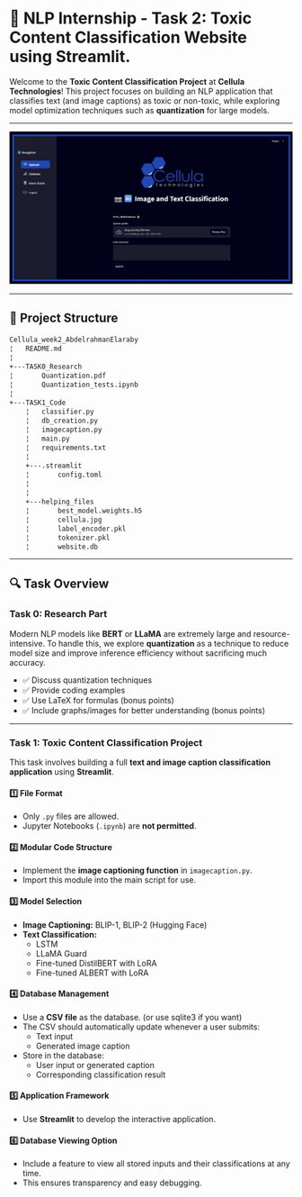 # 🧪 NLP Internship - Task 2: Toxic Content Classification Website using Streamlit.

Welcome to the **Toxic Content Classification Project** at **Cellula Technologies**! This project focuses on building an NLP application that classifies text (and image captions) as toxic or non-toxic, while exploring model optimization techniques such as **quantization** for large models.  

---
![Alt text](./website_image_2.jpg)

---
## 📂 Project Structure

```
Cellula_week2_AbdelrahmanElaraby
¦   README.md
¦   
+---TASK0_Research
¦       Quantization.pdf
¦       Quantization_tests.ipynb
¦       
+---TASK1_Code
    ¦   classifier.py
    ¦   db_creation.py
    ¦   imagecaption.py
    ¦   main.py
    ¦   requirements.txt
    ¦   
    +---.streamlit
    ¦       config.toml
    ¦       
    ¦       
    +---helping_files
    ¦       best_model.weights.h5
    ¦       cellula.jpg
    ¦       label_encoder.pkl
    ¦       tokenizer.pkl
    ¦       website.db

```

---

## 🔍 Task Overview

### Task 0: Research Part
Modern NLP models like **BERT** or **LLaMA** are extremely large and resource-intensive. To handle this, we explore **quantization** as a technique to reduce model size and improve inference efficiency without sacrificing much accuracy.

- ✅ Discuss quantization techniques  
- ✅ Provide coding examples  
- ✅ Use LaTeX for formulas (bonus points)  
- ✅ Include graphs/images for better understanding (bonus points)  

---

### Task 1: Toxic Content Classification Project

This task involves building a full **text and image caption classification application** using **Streamlit**.  

#### 1️⃣ File Format
- Only `.py` files are allowed.
- Jupyter Notebooks (`.ipynb`) are **not permitted**.

#### 2️⃣ Modular Code Structure
- Implement the **image captioning function** in `imagecaption.py`.  
- Import this module into the main script for use.  

#### 3️⃣ Model Selection
- **Image Captioning:** BLIP-1, BLIP-2 (Hugging Face)  
- **Text Classification:**  
  - LSTM  
  - LLaMA Guard  
  - Fine-tuned DistilBERT with LoRA  
  - Fine-tuned ALBERT with LoRA  

#### 4️⃣ Database Management
- Use a **CSV file** as the database. (or use sqlite3 if you want) 
- The CSV should automatically update whenever a user submits:
  - Text input  
  - Generated image caption  
- Store in the database:
  - User input or generated caption  
  - Corresponding classification result  

#### 5️⃣ Application Framework
- Use **Streamlit** to develop the interactive application.

#### 6️⃣ Database Viewing Option
- Include a feature to view all stored inputs and their classifications at any time.  
- This ensures transparency and easy debugging.  

